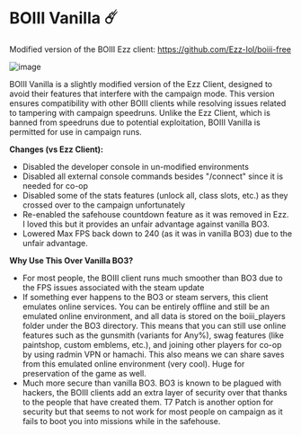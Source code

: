 # BOIII Vanilla ☄️

Modified version of the BOIII Ezz client: https://github.com/Ezz-lol/boiii-free

![image](https://github.com/user-attachments/assets/57b66089-09ce-47c4-b1f6-4b3890bbf0f4)

BOIII Vanilla is a slightly modified version of the Ezz Client, designed to avoid their features that interfere with the campaign mode. This version ensures compatibility with other BOIII clients while resolving issues related to tampering with campaign speedruns. Unlike the Ezz Client, which is banned from speedruns due to potential exploitation, BOIII Vanilla is permitted for use in campaign runs.

**Changes (vs Ezz Client):**
- Disabled the developer console in un-modified environments
- Disabled all external console commands besides "/connect" since it is needed for co-op
- Disabled some of the stats features (unlock all, class slots, etc.) as they crossed over to the campaign unfortunately
- Re-enabled the safehouse countdown feature as it was removed in Ezz. I loved this but it provides an unfair advantage against vanilla BO3.
- Lowered Max FPS back down to 240 (as it was in vanilla BO3) due to the unfair advantage.

**Why Use This Over Vanilla BO3?**
- For most people, the BOIII client runs much smoother than BO3 due to the FPS issues associated with the steam update
- If something ever happens to the BO3 or steam servers, this client emulates online services. You can be entirely offline and still be an emulated online environment, and all data is stored on the boiii_players folder under the BO3 directory. This means that you can still use online features such as the gunsmith (variants for Any%), swag features (like paintshop, custom emblems, etc.), and joining other players for co-op by using radmin VPN or hamachi. This also means we can share saves from this emulated online environment (very cool). Huge for preservation of the game as well.
- Much more secure than vanilla BO3. BO3 is known to be plagued with hackers, the BOIII clients add an extra layer of security over that thanks to the people that have created them. T7 Patch is another option for security but that seems to not work for most people on campaign as it fails to boot you into missions while in the safehouse.
